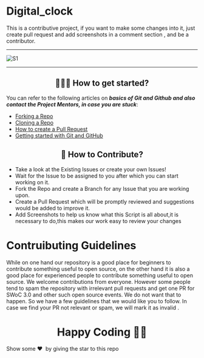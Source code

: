 # Digital_clock
This is a contributive project, if  you want to make some changes  into it, just  create  pull request and add screenshots in a comment section , and be a contributor.

______________________________________________________________________________________________________________

![S1](https://user-images.githubusercontent.com/89764162/215971728-329f2e30-c42a-48b0-b52a-11fed1bbc747.jpg)

______________________________________________________________________________________________________________

<h2 align=center> 👨🏻‍💻 How to get started? </h2> 

You can refer to the following articles on **_basics of Git and Github and also contact the Project Mentors, in case you are stuck_**:

- [Forking a Repo](https://help.github.com/en/github/getting-started-with-github/fork-a-repo)
- [Cloning a Repo](https://help.github.com/en/desktop/contributing-to-projects/creating-a-pull-request)
- [How to create a Pull Request](https://opensource.com/article/19/7/create-pull-request-github)
- [Getting started with Git and GitHub](https://towardsdatascience.com/getting-started-with-git-and-github-6fcd0f2d4ac6)


<h2 align=center> 📝 How to Contribute? </h2>  

- Take a look at the Existing Issues or create your own Issues!
- Wait for the Issue to be assigned to you after which you can start working on it.
- Fork the Repo and create a Branch for any Issue that you are working upon.
- Create a Pull Request which will be promptly reviewed and suggestions would be added to improve it.
- Add Screenshots to help us know what this Script is all about,it is necessary to do,this makes our work easy to review your changes

# Contruibuting Guidelines

While on one hand our repository is a good place for beginners to contribute something useful to open source, on the other hand it is also a good place for experienced people to contribute something useful to open source. We welcome contributions from everyone.
However some people tend to spam the repository with irrelevant pull requests and get one PR for SWoC 3.0 and other such open source events. We do not want that to happen. So we have a few guidelines that we would like you to follow.
In case we find your PR not relevant or spam, we will mark it as invalid .






<h1 align=center>Happy Coding 👨‍💻</h1>

Show some ❤️&nbsp; by giving the star to this repo

